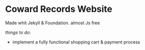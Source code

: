 # Coward Records Website

Made whit Jekyll & Foundation.
almost Js free

*things to do*:
- implement a fully functional shopping cart & payment process